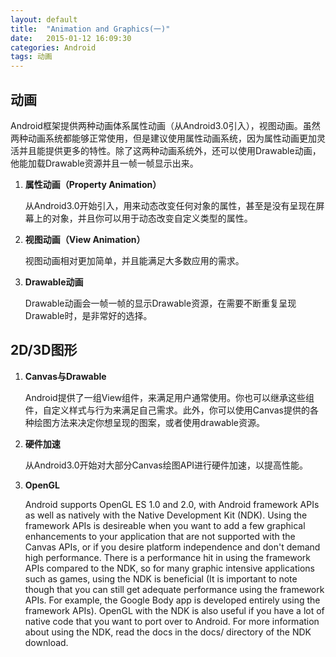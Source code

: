 ```yaml
---
layout: default
title:  "Animation and Graphics(一)"
date:   2015-01-12 16:09:30
categories: Android
tags: 动画
---
```

## 动画 ##

Android框架提供两种动画体系属性动画（从Android3.0引入），视图动画。虽然两种动画系统都能够正常使用，但是建议使用属性动画系统，因为属性动画更加灵活并且能提供更多的特性。除了这两种动画系统外，还可以使用Drawable动画，他能加载Drawable资源并且一帧一帧显示出来。

1. **属性动画（Property Animation）**

	从Android3.0开始引入，用来动态改变任何对象的属性，甚至是没有呈现在屏幕上的对象，并且你可以用于动态改变自定义类型的属性。
2. **视图动画（View Animation）**
	
	视图动画相对更加简单，并且能满足大多数应用的需求。
3. **Drawable动画**

	Drawable动画会一帧一帧的显示Drawable资源，在需要不断重复呈现Drawable时，是非常好的选择。

## 2D/3D图形 ##
1. **Canvas与Drawable**

	Android提供了一组View组件，来满足用户通常使用。你也可以继承这些组件，自定义样式与行为来满足自己需求。此外，你可以使用Canvas提供的各种绘图方法来决定你想呈现的图案，或者使用drawable资源。
	
2. **硬件加速**
	
	从Android3.0开始对大部分Canvas绘图API进行硬件加速，以提高性能。
3. **OpenGL**
	
	Android supports OpenGL ES 1.0 and 2.0, with Android framework APIs as well as natively with the Native Development Kit (NDK). Using the framework APIs is desireable when you want to add a few graphical enhancements to your application that are not supported with the Canvas APIs, or if you desire platform independence and don't demand high performance. There is a performance hit in using the framework APIs compared to the NDK, so for many graphic intensive applications such as games, using the NDK is beneficial (It is important to note though that you can still get adequate performance using the framework APIs. For example, the Google Body app is developed entirely using the framework APIs). OpenGL with the NDK is also useful if you have a lot of native code that you want to port over to Android. For more information about using the NDK, read the docs in the docs/ directory of the NDK download.